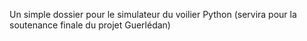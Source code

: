Un simple dossier pour le simulateur du voilier Python (servira pour la soutenance finale du projet Guerlédan)

